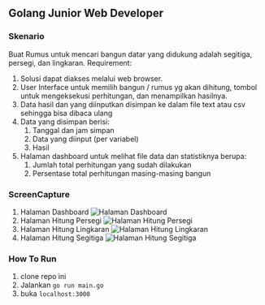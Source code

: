 ## Golang Junior Web Developer

### Skenario

Buat Rumus untuk mencari bangun datar yang didukung adalah segitiga, persegi, dan lingkaran. Requirement:

1. Solusi dapat diakses melalui web browser.
2. User Interface untuk memilih bangun / rumus yg akan dihitung, tombol untuk mengeksekusi perhitungan, dan menampilkan
   hasilnya.
3. Data hasil dan yang diinputkan disimpan ke dalam file text atau csv sehingga bisa dibaca ulang
4. Data yang disimpan berisi:
    1. Tanggal dan jam simpan
    2. Data yang diinput (per variabel)
    3. Hasil
5. Halaman dashboard untuk melihat file data dan statistiknya berupa:
    1. Jumlah total perhitungan yang sudah dilakukan
    2. Persentase total perhitungan masing-masing bangun

### ScreenCapture

1. Halaman Dashboard ![Halaman Dashboard](https://i.ibb.co/rvjd1CX/Screen-Shot-2022-02-03-at-13-15-25.png)
2. Halaman Hitung Persegi ![Halaman Hitung Persegi](https://i.ibb.co/SPTFFxb/Screen-Shot-2022-02-03-at-13-15-44.png)
3. Halaman Hitung Lingkaran ![Halaman Hitung Lingkaran](https://i.ibb.co/P4Ys58G/Screen-Shot-2022-02-03-at-13-16-18.png)
4. Halaman Hitung Segitiga ![Halaman Hitung Segitiga](https://i.ibb.co/gMvgSMS/Screen-Shot-2022-02-03-at-13-16-35.png)

### How To Run

1. clone repo ini
2. Jalankan `go run main.go`
3. buka `localhost:3000`
